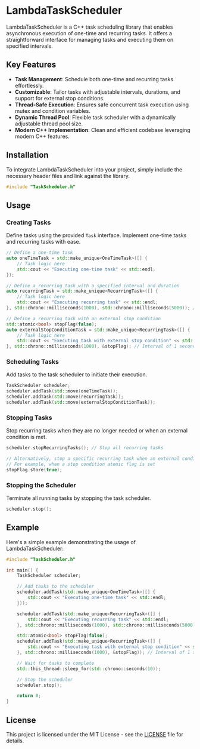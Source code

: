 # LambdaTaskScheduler

LambdaTaskScheduler is a C++ task scheduling library that enables asynchronous execution of one-time and recurring tasks. It offers a straightforward interface for managing tasks and executing them on specified intervals.

## Key Features

- **Task Management**: Schedule both one-time and recurring tasks effortlessly.
- **Customizable**: Tailor tasks with adjustable intervals, durations, and support for external stop conditions.
- **Thread-Safe Execution**: Ensures safe concurrent task execution using mutex and condition variables.
- **Dynamic Thread Pool**: Flexible task scheduler with a dynamically adjustable thread pool size.
- **Modern C++ Implementation**: Clean and efficient codebase leveraging modern C++ features.

## Installation

To integrate LambdaTaskScheduler into your project, simply include the necessary header files and link against the library.

```cpp
#include "TaskScheduler.h"
```

## Usage

### Creating Tasks

Define tasks using the provided `Task` interface. Implement one-time tasks and recurring tasks with ease.

```cpp
// Define a one-time task
auto oneTimeTask = std::make_unique<OneTimeTask>([] {
    // Task logic here
    std::cout << "Executing one-time task" << std::endl;
});

// Define a recurring task with a specified interval and duration
auto recurringTask = std::make_unique<RecurringTask>([] {
    // Task logic here
    std::cout << "Executing recurring task" << std::endl;
}, std::chrono::milliseconds(1000), std::chrono::milliseconds(5000)); // Interval of 1 second, duration of 5 seconds

// Define a recurring task with an external stop condition
std::atomic<bool> stopFlag(false);
auto externalStopConditionTask = std::make_unique<RecurringTask>([] {
    // Task logic here
    std::cout << "Executing task with external stop condition" << std::endl;
}, std::chrono::milliseconds(1000), &stopFlag); // Interval of 1 second, external stop condition
```

### Scheduling Tasks

Add tasks to the task scheduler to initiate their execution.

```cpp
TaskScheduler scheduler;
scheduler.addTask(std::move(oneTimeTask));
scheduler.addTask(std::move(recurringTask));
scheduler.addTask(std::move(externalStopConditionTask));
```

### Stopping Tasks

Stop recurring tasks when they are no longer needed or when an external condition is met.

```cpp
scheduler.stopRecurringTasks(); // Stop all recurring tasks

// Alternatively, stop a specific recurring task when an external condition is met
// For example, when a stop condition atomic flag is set
stopFlag.store(true);
```

### Stopping the Scheduler

Terminate all running tasks by stopping the task scheduler.

```cpp
scheduler.stop();
```

## Example

Here's a simple example demonstrating the usage of LambdaTaskScheduler:

```cpp
#include "TaskScheduler.h"

int main() {
    TaskScheduler scheduler;

    // Add tasks to the scheduler
    scheduler.addTask(std::make_unique<OneTimeTask>([] {
        std::cout << "Executing one-time task" << std::endl;
    }));

    scheduler.addTask(std::make_unique<RecurringTask>([] {
        std::cout << "Executing recurring task" << std::endl;
    }, std::chrono::milliseconds(1000), std::chrono::milliseconds(5000))); // Interval of 1 second, duration of 5 seconds

    std::atomic<bool> stopFlag(false);
    scheduler.addTask(std::make_unique<RecurringTask>([] {
        std::cout << "Executing task with external stop condition" << std::endl;
    }, std::chrono::milliseconds(1000), &stopFlag)); // Interval of 1 second, external stop condition

    // Wait for tasks to complete
    std::this_thread::sleep_for(std::chrono::seconds(10));

    // Stop the scheduler
    scheduler.stop();

    return 0;
}
```

## License

This project is licensed under the MIT License - see the [LICENSE](LICENSE) file for details.
